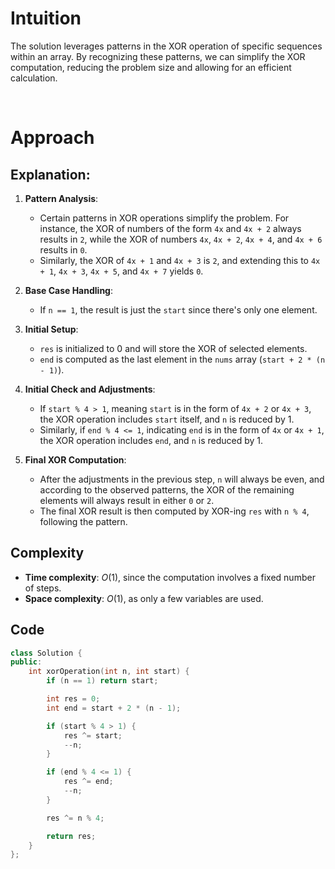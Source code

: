 # Intuition

The solution leverages patterns in the XOR operation of specific sequences within an array. By recognizing these patterns, we can simplify the XOR computation, reducing the problem size and allowing for an efficient calculation.

<p>&nbsp;</p>

# Approach

## Explanation:

1. **Pattern Analysis**:
   - Certain patterns in XOR operations simplify the problem. For instance, the XOR of numbers of the form `4x` and `4x + 2` always results in `2`, while the XOR of numbers `4x`, `4x + 2`, `4x + 4`, and `4x + 6` results in `0`.
   - Similarly, the XOR of `4x + 1` and `4x + 3` is `2`, and extending this to `4x + 1`, `4x + 3`, `4x + 5`, and `4x + 7` yields `0`.

2. **Base Case Handling**:
   - If `n == 1`, the result is just the `start` since there's only one element.

3. **Initial Setup**:
   - `res` is initialized to 0 and will store the XOR of selected elements.
   - `end` is computed as the last element in the `nums` array (`start + 2 * (n - 1)`).

4. **Initial Check and Adjustments**:
   - If `start % 4 > 1`, meaning `start` is in the form of `4x + 2` or `4x + 3`, the XOR operation includes `start` itself, and `n` is reduced by 1.
   - Similarly, if `end % 4 <= 1`, indicating `end` is in the form of `4x` or `4x + 1`, the XOR operation includes `end`, and `n` is reduced by 1.

5. **Final XOR Computation**:
   - After the adjustments in the previous step, `n` will always be even, and according to the observed patterns, the XOR of the remaining elements will always result in either `0` or `2`.
   - The final XOR result is then computed by XOR-ing `res` with `n % 4`, following the pattern.

## Complexity
- **Time complexity**: $O(1)$, since the computation involves a fixed number of steps.
- **Space complexity**: $O(1)$, as only a few variables are used.

## Code 
```cpp []
class Solution {
public:
    int xorOperation(int n, int start) {
        if (n == 1) return start;

        int res = 0;
        int end = start + 2 * (n - 1);

        if (start % 4 > 1) {
            res ^= start;
            --n;
        }

        if (end % 4 <= 1) {
            res ^= end;
            --n;
        }

        res ^= n % 4;

        return res;
    }
};
```